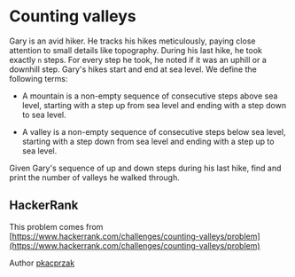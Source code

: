 # Counting valleys

Gary is an avid hiker. He tracks his hikes meticulously, paying close attention to small details like topography. During his last hike, he took exactly `n` steps. For every step he took, he noted if it was an uphill or a downhill step. Gary's hikes start and end at sea level. We define the following terms:

- A mountain is a non-empty sequence of consecutive steps above sea level, starting with a step up from sea level and ending with a step down to sea level.

- A valley is a non-empty sequence of consecutive steps below sea level, starting with a step down from sea level and ending with a step up to sea level.

Given Gary's sequence of up and down steps during his last hike, find and print the number of valleys he walked through.

## HackerRank

This problem comes from [https://www.hackerrank.com/challenges/counting-valleys/problem](https://www.hackerrank.com/challenges/counting-valleys/problem)

Author [pkacprzak](https://www.hackerrank.com/pkacprzak)